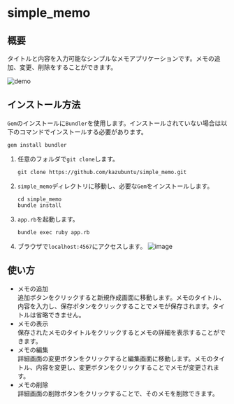 # simple_memo

## 概要
タイトルと内容を入力可能なシンプルなメモアプリケーションです。メモの追加、変更、削除をすることができます。

![demo](https://user-images.githubusercontent.com/123526027/230894254-07683e19-e6b9-4458-8897-b7b5a17b78c0.gif)

## インストール方法
`Gem`のインストールに`Bundler`を使用します。インストールされていない場合は以下のコマンドでインストールする必要があります。
```
gem install bundler
```

1. 任意のフォルダで`git clone`します。
    ```
    git clone https://github.com/kazubuntu/simple_memo.git
    ```
2. `simple_memo`ディレクトリに移動し、必要な`Gem`をインストールします。
    ```
    cd simple_memo
    bundle install
    ```
3. `app.rb`を起動します。
    ```
    bundle exec ruby app.rb
    ```
4. ブラウザで`localhost:4567`にアクセスします。
    ![image](https://user-images.githubusercontent.com/123526027/230909631-9e8a655d-93bb-4e3b-b2d8-21021c5ef125.png)

## 使い方
- メモの追加  
追加ボタンをクリックすると新規作成画面に移動します。メモのタイトル、内容を入力し、保存ボタンをクリックすることでメモが保存されます。タイトルは省略できません。
- メモの表示  
保存されたメモのタイトルをクリックするとメモの詳細を表示することができます。
- メモの編集  
詳細画面の変更ボタンをクリックすると編集画面に移動します。メモのタイトル、内容を変更し、変更ボタンをクリックすることでメモが変更されます。
- メモの削除  
詳細画面の削除ボタンをクリックすることで、そのメモを削除できます。
